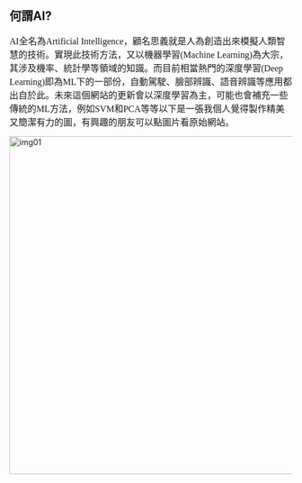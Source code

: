 ## 何謂AI?

<font face="微軟雅黑" size=3>AI全名為Artificial Intelligence，顧名思義就是人為創造出來模擬人類智慧的技術。實現此技術方法，又以機器學習(Machine Learning)為大宗，其涉及機率、統計學等領域的知識。而目前相當熱門的深度學習(Deep Learning)即為ML下的一部份，自動駕駛、臉部辨識、語音辨識等應用都出自於此。未來這個網站的更新會以深度學習為主，可能也會補充一些傳統的ML方法，例如SVM和PCA等等以下是一張我個人覺得製作精美又簡潔有力的圖，有興趣的朋友可以點圖片看原始網站。</font>

[<img src="https://images.ctfassets.net/l9jtot98br9k/2EgxEHJpIyHLCjmHihQfv3/61c1590e346078af8c5cec72b5800a13/ai-ml-dl-1.png" width="600" alt="img01">](https://mentalstack.com/blog/ai-vs-ml-vs-dl)
